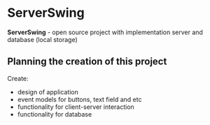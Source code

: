 # ServerSwing
<b>ServerSwing</b> - open source project with implementation server and database (local storage) 

## Planning the creation of this project
Create:

- design of application
- event models for buttons, text field and etc
- functionality for client-server interaction
- functionality for database
